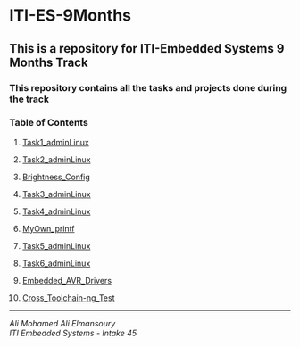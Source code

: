 # ITI-ES-9Months
## This is a repository for ITI-Embedded Systems 9 Months Track
### This repository contains all the tasks and projects done during the track

### **Table of Contents**
1. [Task1_adminLinux](Linux_Admin/Task1_adminLinux/README.md)

2. [Task2_adminLinux](Linux_Admin/Task2_adminLinux/README.md)

3. [Brightness_Config](Linux_Admin/Brightness_Config/README.md)

4. [Task3_adminLinux](Linux_Admin/Task3_adminLinux/README.md)

5. [Task4_adminLinux](Linux_Admin/Task4_adminLinux/README.md)

6. [MyOwn_printf](Linux_Admin/MyOwn_printAli/README.md)

7. [Task5_adminLinux](Linux_Admin/Task5_adminLinux/README.md)

8. [Task6_adminLinux](Linux_Admin/Task6_adminLinux/README.md)

9. [Embedded_AVR_Drivers](Embedded_AVR_Drivers/)

10. [Cross_Toolchain-ng_Test](Embedded_Linux_Kitchen/Toolchain_Test/test.png)

---

*Ali Mohamed Ali Elmansoury*  
*ITI Embedded Systems - Intake 45*